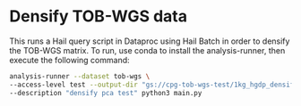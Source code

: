 # Densify TOB-WGS data

This runs a Hail query script in Dataproc using Hail Batch in order to densify the TOB-WGS matrix. To run, use conda to install the analysis-runner, then execute the following command:

```sh
analysis-runner --dataset tob-wgs \
--access-level test --output-dir "gs://cpg-tob-wgs-test/1kg_hgdp_densify/v3" \
--description "densify pca test" python3 main.py
```
